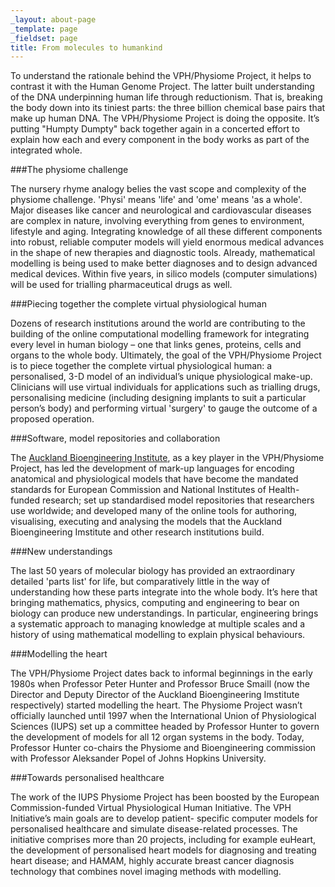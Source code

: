 ```yaml
---
_layout: about-page
_template: page
_fieldset: page
title: From molecules to humankind
---
```

To understand the rationale behind the VPH/Physiome Project, it helps to contrast it with the Human Genome Project. The latter built understanding of the DNA underpinning human life through reductionism. That is, breaking the body down into its tiniest parts: the three billion chemical base pairs that make up human DNA. The VPH/Physiome Project is doing the opposite. It’s putting "Humpty Dumpty" back together again in a concerted effort to explain how each and every component in the body works as part of the integrated whole.

###The physiome challenge

The nursery rhyme analogy belies the vast scope and complexity of the physiome challenge. 'Physi' means 'life' and 'ome' means 'as a whole'. Major diseases like cancer and neurological and cardiovascular diseases are complex in nature, involving everything from genes to environment, lifestyle and aging. Integrating knowledge of all these different components into robust, reliable computer models will yield enormous medical advances in the shape of new therapies and diagnostic tools. Already, mathematical modelling is being used to make better diagnoses and to design advanced medical devices. Within five years, in silico models (computer simulations) will be used for trialling pharmaceutical drugs as well.

###Piecing together the complete virtual physiological human

Dozens of research institutions around the world are contributing to the building of the online computational modelling framework for integrating every level in human biology – one that links genes, proteins, cells and organs to the whole body. Ultimately, the goal of the VPH/Physiome Project is to piece together the complete virtual physiological human: a personalised, 3-D model of an individual’s unique physiological make-up. Clinicians will use virtual individuals for applications such as trialling drugs, personalising medicine (including designing implants to suit a particular person’s body) and performing virtual 'surgery' to gauge the outcome of a proposed operation.

###Software, model repositories and collaboration

The [Auckland Bioengineering Institute](http://www.abi.auckland.ac.nz/), as a key player in the VPH/Physiome Project, has led the development of mark-up languages for encoding anatomical and physiological models that have become the mandated standards for European Commission and National Institutes of Health- funded research; set up standardised model repositories that researchers use worldwide; and developed many of the online tools for authoring, visualising, executing and analysing the models that the Auckland Bioengineering Imstitute and other research institutions build.

###New understandings

The last 50 years of molecular biology has provided an extraordinary detailed 'parts list' for life, but comparatively little in the way of understanding how these parts integrate into the whole body. It’s here that bringing mathematics, physics, computing and engineering to bear on biology can produce new understandings. In particular, engineering brings a systematic approach to managing knowledge at multiple scales and a history of using mathematical modelling to explain physical behaviours.

###Modelling the heart

The VPH/Physiome Project dates back to informal beginnings in the early 1980s when Professor Peter Hunter and Professor Bruce Smaill (now the Director and Deputy Director of the Auckland Bioengineering Imstitute respectively) started modelling the heart. The Physiome Project wasn’t officially launched until 1997 when the International Union of Physiological Sciences (IUPS) set up a committee headed by Professor Hunter to govern the development of models for all 12 organ systems in the body. Today, Professor Hunter co-chairs the Physiome and Bioengineering commission with Professor Aleksander Popel of Johns Hopkins University.

###Towards personalised healthcare

The work of the IUPS Physiome Project has been boosted by the European Commission-funded Virtual Physiological Human Initiative. The VPH Initiative’s main goals are to develop patient- specific computer models for personalised healthcare and simulate disease-related processes. The initiative comprises more than 20 projects, including for example euHeart, the development of personalised heart models for diagnosing and treating heart disease; and HAMAM, highly accurate breast cancer diagnosis technology that combines novel imaging methods with modelling.